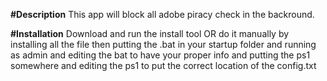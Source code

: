 **#Description**
This app will block all adobe piracy check in the backround.

**#Installation**
Download and run the install tool OR do it manually by installing all the file then putting the .bat in your startup folder and running as admin and editing the bat to have your proper info and putting the ps1 somewhere and editing the ps1 to put the correct location of the config.txt
